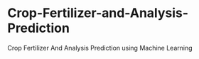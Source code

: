 # Crop-Fertilizer-and-Analysis-Prediction
Crop Fertilizer And Analysis Prediction using Machine Learning
